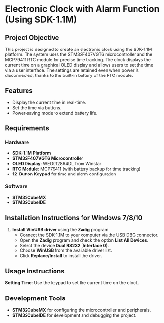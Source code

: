 # Electronic Clock with Alarm Function (Using SDK-1.1M)

## Project Objective
This project is designed to create an electronic clock using the SDK-1.1M platform. The system uses the STM32F407VGT6 microcontroller and the MCP79411 RTC module for precise time tracking. The clock displays the current time on a graphical OLED display and allows users to set the time via a user interface. The settings are retained even when power is disconnected, thanks to the built-in battery of the RTC module.

## Features
- Display the current time in real-time.
- Set the time via buttons.
- Power-saving mode to extend battery life.
  
## Requirements

### Hardware
- **SDK-1.1M Platform**
- **STM32F407VGT6 Microcontroller**
- **OLED Display**: WEO012864DL from Winstar
- **RTC Module**: MCP79411 (with battery backup for time tracking)
- **12-Button Keypad** for time and alarm configuration

### Software
- **STM32CubeMX**
- **STM32CubeIDE**

## Installation Instructions for Windows 7/8/10

1. **Install WinUSB driver** using the **Zadig** program.
   - Connect the SDK-1.1M to your computer via the USB DBG connector.
   - Open the **Zadig** program and check the option **List All Devices**.
   - Select the device **Dual RS232 (Interface 0)**.
   - Choose **WinUSB** from the available driver list.
   - Click **Replace/Install** to install the driver.

## Usage Instructions
 **Setting Time**: Use the keypad to set the current time on the clock.

## Development Tools

- **STM32CubeMX** for configuring the microcontroller and peripherals.
- **STM32CubeIDE** for development and debugging the project.

